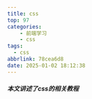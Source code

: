 ```yaml
---
title: css
top: 97
categories: 
    - 前端学习
    - css
tags:
  - css
abbrlink: 78cea6d8
date: 2025-01-02 18:12:38
---
```


##### 本文讲述了css的相关教程
<!-- more -->
